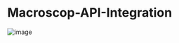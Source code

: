 # Macroscop-API-Integration
![image](https://user-images.githubusercontent.com/34921494/165915398-e52f1d40-1ae6-48d5-b539-d925c11f60b5.png)
